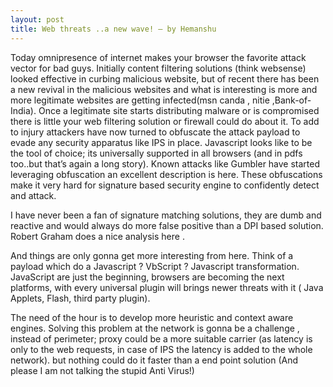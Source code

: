 ```yaml
---
layout: post
title: Web threats ..a new wave! – by Hemanshu
---
```


Today omnipresence of internet makes your browser the favorite attack vector for bad guys. Initially content filtering solutions (think websense) looked effective in curbing malicious website, but of recent there has been a new revival in the malicious websites and what is interesting is more and more legitimate websites are getting infected(msn canda , nitie ,Bank-of-India). Once a legitimate site starts distributing malware or is compromised there is little your web filtering solution or firewall could do about it. To add to injury attackers have now turned to obfuscate the attack payload to evade any security apparatus like IPS in place. Javascript looks like to be the tool of choice; its universally supported in all browsers (and in pdfs too..but that’s again a long story). Known attacks like Gumbler have started leveraging obfuscation an excellent description is here. These obfuscations make it very hard for signature based security engine to confidently detect and attack.

<!--more-->

I have never been a fan of signature matching solutions, they are dumb and reactive and would always do more false positive than a DPI based solution. Robert Graham does a nice analysis here .

And things are only gonna get more interesting from here. Think of a payload which do a Javascript ? VbScript ? Javascript transformation. JavaScript are just the beginning, browsers are becoming the next platforms, with every universal plugin will brings newer threats with it ( Java Applets, Flash, third party plugin).

The need of the hour is to develop more heuristic and context aware engines. Solving this problem at the network is gonna be a challenge , instead of perimeter; proxy could be a more suitable carrier (as latency is only to the web requests, in case of IPS the latency is added to the whole network). but nothing could do it faster than a end point solution (And please I am not talking the stupid Anti Virus!)
